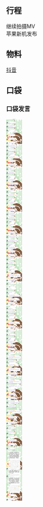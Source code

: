 ## 行程
继续拍摄MV<br>
苹果新机发布

## 物料
[抖音](https://www.douyin.com/video/7008136390575738116)
## 口袋
### 口袋发言
![口袋发言](./pocket48/imgs/messages1.jpeg)<br>